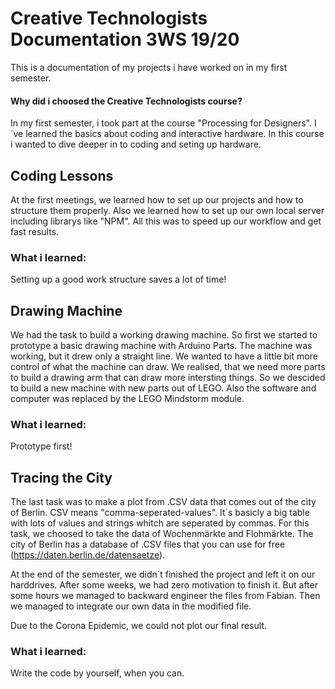 # Creative Technologists Documentation 3WS 19/20 
This is a documentation of my projects i have worked on in my first semester.

#### Why did i choosed the Creative Technologists course? 

In my first semester, i took part at the course "Processing for Designers". I´ve learned the basics about coding and interactive hardware. In this course i wanted to dive deeper in to coding and seting up hardware.

## Coding Lessons

At the first meetings, we learned how to set up our projects and how to structure them properly. Also we learned how to set up our own local server including librarys like "NPM". All this was to speed up our workflow and get fast results.

### What i learned:

Setting up a good work structure saves a lot of time!

## Drawing Machine

We had the task to build a working drawing machine. So first we started to prototype a basic drawing machine with Arduino Parts. The machine was working, but it drew only a straight line. We wanted to have a little bit more control of what the machine can draw. We realised, that we need more parts to build a drawing arm that can draw more intersting things. So we descided to build a new machine with new parts out of LEGO. Also the software and computer was replaced by the LEGO Mindstorm module. 

### What i learned:

Prototype first!


## Tracing the City

The last task was to make a plot from .CSV data that comes out of the city of Berlin. CSV means "comma-seperated-values". It´s basicly a big table with lots of values and strings whitch are seperated by commas. 
For this task, we choosed to take the data of Wochenmärkte and Flohmärkte. The city of Berlin has a database of .CSV files that you can use for free (https://daten.berlin.de/datensaetze).

At the end of the semester, we didn´t finished the project and left it on our harddrives. After some weeks, we had zero motivation to finish it. But after some hours we managed to backward engineer the files from Fabian. Then we managed to integrate our own data in the modified file. 

Due to the Corona Epidemic, we could not plot our final result.

### What i learned:

Write the code by yourself, when you can.







